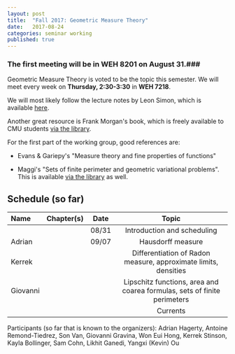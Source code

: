 ```yaml
---
layout: post
title:  "Fall 2017: Geometric Measure Theory"
date:   2017-08-24
categories: seminar working
published: true
---
```


### The first meeting will be in WEH 8201 on August 31.###

Geometric Measure Theory is voted to be the topic this semester. We will meet every week on **Thursday, 2:30-3:30** in **WEH 7218**.

We will most likely follow the lecture notes by Leon Simon, which is available [here](http://web.stanford.edu/class/math285/ts-gmt.pdf).

Another great resource is Frank Morgan's book, which is freely available to CMU students [via the library](http://www.sciencedirect.com/science/book/9780128044896).

For the first part of the working group, good references are:

  * Evans & Gariepy's "Measure theory and fine properties of functions"

  * Maggi's "Sets of finite perimeter and geometric variational problems". This is available [via the library](http://ebookcentral.proquest.com/lib/cm/detail.action?docID=989154) as well.

## Schedule (so far) ##

| Name                          | Chapter(s)     | Date                  | Topic                                                         |
|:-----------------------------|:--------------:|:----------------------:|:--------------------------------------------------------------:|
|                              |                | 08/31                 | Introduction and scheduling                                   |
| Adrian                       |                | 09/07                 | Hausdorff measure                                             |
| Kerrek                       |                |                       | Differentiation of Radon measure, approximate limits, densities |
| Giovanni                     |                |                       | Lipschitz functions, area and coarea formulas, sets of finite perimeters   |
|                              |                |                       | Currents                                                          |

Participants (so far that is known to the organizers): Adrian Hagerty, Antoine Remond-Tiedrez, Son Van, Giovanni Gravina, Won Eui Hong, Kerrek Stinson, Kayla Bollinger, Sam Cohn,  Likhit Ganedi, Yangxi (Kevin) Ou
